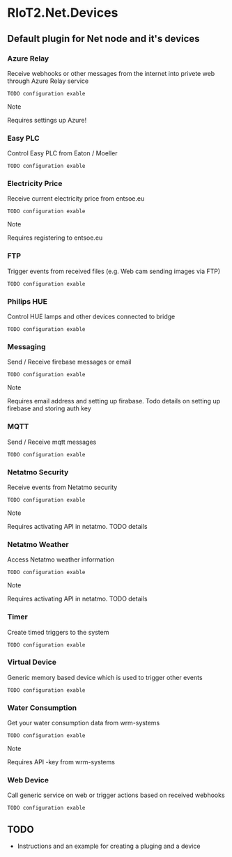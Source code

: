 # RIoT2.Net.Devices

## Default plugin for Net node and it's devices

### Azure Relay
Receive webhooks or other messages from the internet into privete web through Azure Relay service

```
TODO configuration exable
```

> [!NOTE]
> Requires settings up Azure!

### Easy PLC
Control Easy PLC from Eaton / Moeller

```
TODO configuration exable
```

### Electricity Price
Receive current electricity price from entsoe.eu

```
TODO configuration exable
```

> [!NOTE]
> Requires registering to entsoe.eu

### FTP
Trigger events from received files (e.g. Web cam sending images via FTP)

```
TODO configuration exable
```

### Philips HUE
Control HUE lamps and other devices connected to bridge

```
TODO configuration exable
```

### Messaging
Send / Receive firebase messages or email

```
TODO configuration exable
```

> [!NOTE]
> Requires email address and setting up firabase.
> Todo details on setting up firebase and storing auth key

### MQTT
Send / Receive mqtt messages

```
TODO configuration exable
```

### Netatmo Security
Receive events from Netatmo security

```
TODO configuration exable
```

> [!NOTE]
> Requires activating API in netatmo.
> TODO details 

### Netatmo Weather
Access Netatmo weather information

```
TODO configuration exable
```

> [!NOTE]
> Requires activating API in netatmo.
> TODO details

### Timer
Create timed triggers to the system

```
TODO configuration exable
```

### Virtual Device
Generic memory based device which is used to trigger other events

```
TODO configuration exable
```

### Water Consumption
Get your water consumption data from wrm-systems

```
TODO configuration exable
```

> [!NOTE]
> Requires API -key from wrm-systems

### Web Device
Call generic service on web or trigger actions based on received webhooks

```
TODO configuration exable
```

## TODO
- Instructions and an example for creating a pluging and a device 
